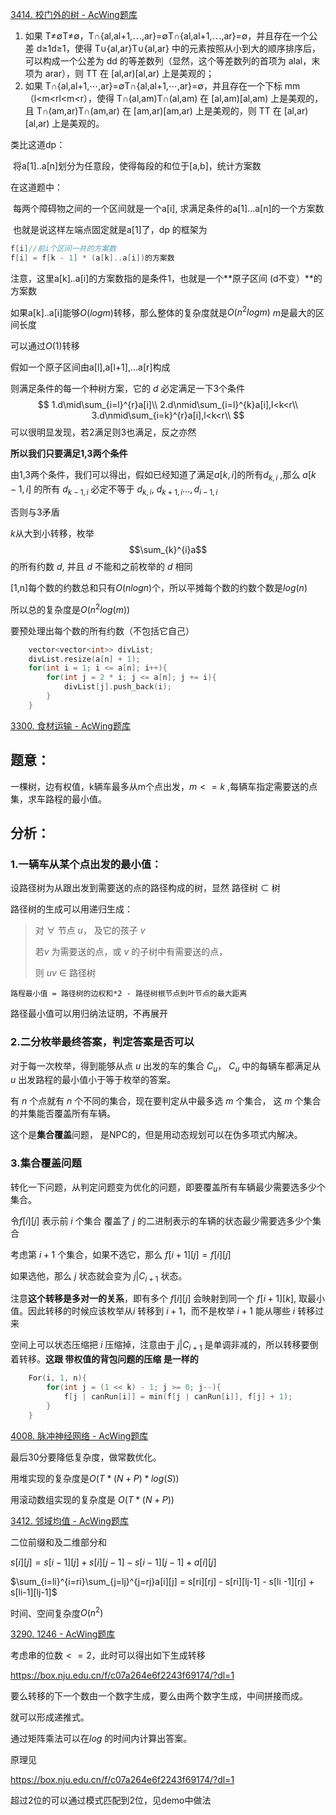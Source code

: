 [3414. 校门外的树 - AcWing题库](https://www.acwing.com/problem/content/3417/)

1. 如果 T≠∅T≠∅，T∩{al,al+1,⋯,ar}=∅T∩{al,al+1,⋯,ar}=∅，并且存在一个公差 d≥1d≥1，使得 T∪{al,ar}T∪{al,ar} 中的元素按照从小到大的顺序排序后，可以构成一个公差为 dd 的等差数列（显然，这个等差数列的首项为 alal，末项为 arar），则 TT 在 [al,ar)[al,ar) 上是美观的；
2. 如果 T∩{al,al+1,⋯,ar}=∅T∩{al,al+1,⋯,ar}=∅，并且存在一个下标 mm（l<m<rl<m<r），使得 T∩(al,am)T∩(al,am) 在 [al,am)[al,am) 上是美观的，且 T∩(am,ar)T∩(am,ar) 在 [am,ar)[am,ar) 上是美观的，则 TT 在 [al,ar)[al,ar) 上是美观的。

类比这道dp：

​	将a[1]..a[n]划分为任意段，使得每段的和位于[a,b]，统计方案数

在这道题中：

​	每两个障碍物之间的一个区间就是一个a[i], 求满足条件的a[1]...a[n]的一个方案数

​	也就是说这样左端点固定就是a[1]了，dp 的框架为

```c
f[i]//前i个区间一共的方案数
f[i] = f[k - 1] * (a[k]..a[i])的方案数
```

注意，这里a[k]..a[i]的方案数指的是条件1，也就是一个**原子区间 (d不变）**的方案数

如果a[k]..a[i]能够$O(logm)$转移，那么整体的复杂度就是$O(n^2logm)$ $m$是最大的区间长度



可以通过$O(1)$转移

假如一个原子区间由a[l],a[l+1],...a[r]构成

则满足条件的每一个种树方案，它的 $d$ 必定满足一下3个条件
$$
1.d\mid\sum_{i=l}^{r}a[i]\\
2.d\nmid\sum_{i=l}^{k}a[i],l<k<r\\
3.d\nmid\sum_{i=k}^{r}a[i],l<k<r\\
$$
可以很明显发现，若2满足则3也满足，反之亦然

**所以我们只要满足1,3两个条件**

由1,3两个条件，我们可以得出，假如已经知道了满足$a[k, i]$的所有$d_{k,i}$ ,那么 $a[k-1, i]$ 的所有 $d_{k-1,i}$ 必定不等于 $d_{k, i}$, $d_{k+1, i}...,d_{i-1,i}$

否则与3矛盾

$k$从大到小转移，枚举 $$\sum_{k}^{i}a$$ 的所有约数 $d$, 并且 $d$ 不能和之前枚举的 $d$ 相同



[1,n]每个数的约数总和只有$O(nlogn)$个，所以平摊每个数的约数个数是$log(n)$

所以总的复杂度是$O(n^2log(m))$

要预处理出每个数的所有约数（不包括它自己）

```c++
    vector<vector<int>> divList;
    divList.resize(a[n] + 1);
    for(int i = 1; i <= a[n]; i++){
        for(int j = 2 * i; j <= a[n]; j += i){
            divList[j].push_back(i);
        }
    }
```



[3300. 食材运输 - AcWing题库](https://www.acwing.com/problem/content/description/3303/)

## 题意：

一棵树，边有权值，k辆车最多从m个点出发，$m<=k$ ,每辆车指定需要送的点集，求车路程的最小值。

## 分析：

### 1.一辆车从某个点出发的最小值：

设路径树为从跟出发到需要送的点的路径构成的树，显然 路径树 $\subset$ 树

路径树的生成可以用递归生成：

> 对 $\forall$ 节点 $u$， 及它的孩子 $v$
>
> 若$v$ 为需要送的点，或 $v$ 的子树中有需要送的点，
>
> 则 $uv$ $\in$ 路径树

```
路程最小值 = 路径树的边权和*2 - 路径树根节点到叶节点的最大距离
```

路径最小值可以用归纳法证明，不再展开



### 2.二分枚举最终答案，判定答案是否可以

对于每一次枚举，得到能够从点 $u$ 出发的车的集合 $C_u$， $C_u$ 中的每辆车都满足从 $u$  出发路程的最小值小于等于枚举的答案。

有 $n$ 个点就有 $n$ 个不同的集合，现在要判定从中最多选 $m$ 个集合， 这 $m$ 个集合的并集能否覆盖所有车辆。

这个是**集合覆盖**问题， 是NPC的，但是用动态规划可以在伪多项式内解决。



### 3.集合覆盖问题

转化一下问题，从判定问题变为优化的问题，即要覆盖所有车辆最少需要选多少个集合。

令$f[i][j]$ 表示前 $i$ 个集合 覆盖了 $j$ 的二进制表示的车辆的状态最少需要选多少个集合



考虑第 $i+1$ 个集合，如果不选它，那么 $f[i+1][j] =f[i][j]$

如果选他，那么 $j$ 状态就会变为 $j | C_{i+1}$  状态。

注意**这个转移是多对一的关系**，即有多个 $f[i][j]$ 会映射到同一个 $f[i + 1][k]$,  取最小值。因此转移的时候应该枚举从$i$ 转移到 $i +1$，而不是枚举 $i+1$ 能从哪些 $i$ 转移过来



空间上可以状态压缩把  $i$ 压缩掉，注意由于 $j | C_{i+1}$  是单调非减的，所以转移要倒着转移。**这跟 带权值的背包问题的压缩 是一样的**



```c++
    For(i, 1, n){
        for(int j = (1 << k) - 1; j >= 0; j--){
            f[j | canRun[i]] = min(f[j | canRun[i]], f[j] + 1);
        }
    }
```

[4008. 脉冲神经网络 - AcWing题库](https://www.acwing.com/problem/content/description/4011/)

最后30分要降低复杂度，做常数优化。

用堆实现的复杂度是$O(T*(N+P)*log(S))$

用滚动数组实现的复杂度是 $O(T*(N+P))$

[3412. 邻域均值 - AcWing题库](https://www.acwing.com/problem/content/3415/)

二位前缀和及二维部分和

$s[i][j] = s[i-1][j] + s[i][j-1] - s[i-1][j-1] + a[i][j]$

$\sum_{i=li}^{i=ri}\sum_{j=lj}^{j=rj}a[i][j] = s[ri][rj] - s[ri][lj-1] - s[li -1][rj] + s[li-1][lj-1]$

时间、空间复杂度$O(n^2)$



[3290. 1246 - AcWing题库](https://www.acwing.com/problem/content/3293/)

考虑串的位数$<=2$，此时可以得出如下生成转移

https://box.nju.edu.cn/f/c07a264e6f2243f69174/?dl=1

要么转移的下一个数由一个数字生成，要么由两个数字生成，中间拼接而成。

就可以形成递推式。

通过矩阵乘法可以在$log$ 的时间内计算出答案。

原理见

https://box.nju.edu.cn/f/c07a264e6f2243f69174/?dl=1

超过2位的可以通过模式匹配到2位，见demo中做法
